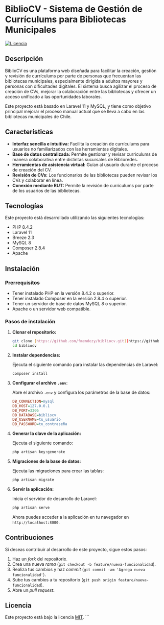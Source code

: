 # BiblioCV - Sistema de Gestión de Currículums para Bibliotecas Municipales

[![Licencia](https://img.shields.io/badge/Licencia-MIT-yellow.svg)](https://opensource.org/licenses/MIT) 
## Descripción
BiblioCV es una plataforma web diseñada para facilitar la creación, gestión y revisión de currículums por parte de personas que frecuentan las bibliotecas municipales, especialmente dirigida a adultos mayores y personas con dificultades digitales. El sistema busca agilizar el proceso de creación de CVs, mejorar la colaboración entre las bibliotecas y ofrecer un acceso unificado a las oportunidades laborales.

Este proyecto está basado en Laravel 11 y MySQL, y tiene como objetivo principal mejorar el proceso manual actual que se lleva a cabo en las bibliotecas municipales de Chile.

## Características

*   **Interfaz sencilla e intuitiva:** Facilita la creación de currículums para usuarios no familiarizados con las herramientas digitales.
*   **Base de datos centralizada:** Permite gestionar y revisar currículums de manera colaborativa entre distintas sucursales de Biblioredes.
*   **Herramientas de asistencia virtual:** Guían al usuario durante el proceso de creación del CV.
*   **Revisión de CVs:** Los funcionarios de las bibliotecas pueden revisar los CVs y colaborar en línea.
*   **Conexión mediante RUT:** Permite la revisión de currículums por parte de los usuarios de las bibliotecas.

## Tecnologías

Este proyecto está desarrollado utilizando las siguientes tecnologías:

*   PHP 8.4.2
*   Laravel 11
*   Breeze 2.3
*   MySQL 8
*   Composer 2.8.4
*   Apache

## Instalación

### Prerrequisitos

*   Tener instalado PHP en la versión 8.4.2 o superior.
*   Tener instalado Composer en la versión 2.8.4 o superior.
*   Tener un servidor de base de datos MySQL 8 o superior.
*   Apache o un servidor web compatible.

### Pasos de instalación

1.  **Clonar el repositorio:**

    ```bash
    git clone [https://github.com/fmendezy/bibliocv.git](https://github.com/fmendezy/bibliocv.git)
    cd bibliocv
    ```

2.  **Instalar dependencias:**

    Ejecuta el siguiente comando para instalar las dependencias de Laravel:

    ```bash
    composer install
    ```

3.  **Configurar el archivo `.env`:**

    Abre el archivo `.env` y configura los parámetros de la base de datos:

    ```ini
    DB_CONNECTION=mysql
    DB_HOST=127.0.0.1
    DB_PORT=3306
    DB_DATABASE=bibliocv
    DB_USERNAME=tu_usuario
    DB_PASSWORD=tu_contraseña
    ```

4.  **Generar la clave de la aplicación:**

    Ejecuta el siguiente comando:

    ```bash
    php artisan key:generate
    ```

5.  **Migraciones de la base de datos:**

    Ejecuta las migraciones para crear las tablas:

    ```bash
    php artisan migrate
    ```

6.  **Servir la aplicación:**

    Inicia el servidor de desarrollo de Laravel:

    ```bash
    php artisan serve
    ```

    Ahora puedes acceder a la aplicación en tu navegador en `http://localhost:8000`.

## Contribuciones

Si deseas contribuir al desarrollo de este proyecto, sigue estos pasos:

1.  Haz un *fork* del repositorio.
2.  Crea una nueva *rama* (`git checkout -b feature/nueva-funcionalidad`).
3.  Realiza tus cambios y haz *commit* (`git commit -am 'Agrega nueva funcionalidad'`).
4.  Sube tus cambios a tu repositorio (`git push origin feature/nueva-funcionalidad`).
5.  Abre un *pull request*.

## Licencia

Este proyecto está bajo la licencia [MIT](https://opensource.org/licenses/MIT). ```
